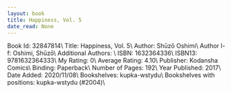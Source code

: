 ```yaml
---
layout: book
title: Happiness, Vol. 5
date_read: None
---
```


Book Id: 32847814\ 
Title: Happiness, Vol. 5\ 
Author: Shūzō Oshimi\ 
Author l-f: Oshimi, Shūzō\ 
Additional Authors: \ 
ISBN: 1632364336\ 
ISBN13: 9781632364333\ 
My Rating: 0\ 
Average Rating: 4.10\ 
Publisher: Kodansha Comics\ 
Binding: Paperback\ 
Number of Pages: 192\ 
Year Published: 2017\ 
Date Added: 2020/11/08\ 
Bookshelves: kupka-wstydu\ 
Bookshelves with positions: kupka-wstydu (#2004)\ 

